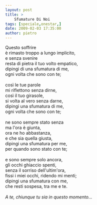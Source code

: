 ```yaml
---
layout: post
title: >
    Sfumature Di Noi
tags: [speciale,onestar,]
date: 2009-02-03 17:35:00
author: pietro
---
```

Questo soffrire<br/>è rimasto troppo a lungo implicito,<br/>e senza svenire<br/>resta di pietra il tuo volto empatico,<br/>dipingi di una sfumatura di me,<br/>ogni volta che sono con te;<br/><br/>così le tue parole<br/>mi riflettono senza dirne,<br/>così il tuo girasole,<br/>si volta al vero senza darne,<br/>dipingi una sfumatura di me,<br/>ogni volta che sono con te;<br/><br/>ne sono sempre stato senza<br/>ma l'ora è giunta,<br/>ora ne ho abbastanza,<br/>e che sia quella giusta,<br/>dipingi una sfumatura per me,<br/>per quando sono stato con te;<br/><br/>e sono sempre solo ancora,<br/>gli occhi ghiaccio spenti,<br/>senza il sorriso dell'ultim'ora,<br/>fissi i miei occhi, ridendo mi menti;<br/>dipingi una sfumatura con me,<br/>che resti sospesa, tra me e te.<br/><br/><span style="font-style: italic">A te, chiunque tu sia in questo momento...</span>
